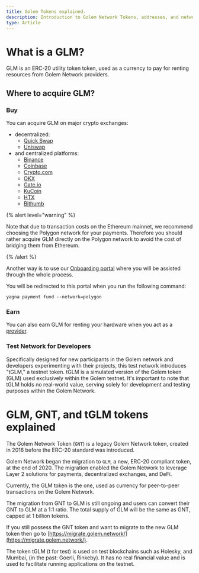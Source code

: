 ```yaml
---
title: Golem Tokens explained.
description: Introduction to Golem Network Tokens, addresses, and networks
type: Article
---
```


# What is a GLM?

GLM is an ERC-20 utility token token, used as a currency to pay for renting resources from Golem Network providers.

## Where to acquire GLM?

### Buy

You can acquire GLM on major crypto exchanges:

- decentralized:
  - [Quick Swap](https://quickswap.exchange/)
  - [Uniswap](https://uniswap.org/)
- and centralized platforms:
  - [Binance](https://www.binance.com/)
  - [Coinbase](https://www.coinbase.com/)
  - [Crypto.com](https://crypto.com/)
  - [OKX](https://www.okx.com/)
  - [Gate.io](https://www.gate.io/)
  - [KuCoin](https://www.kucoin.com/)
  - [HTX](https://www.htx.com/)
  - [Bithumb](https://www.bithumb.com/)

{% alert level="warning" %}

Note that due to transaction costs on the Ethereum mainnet, we recommend choosing the Polygon network for your payments. Therefore you should rather acquire GLM directly on the Polygon network to avoid the cost of bridging them from Ethereum.

{% /alert %}

Another way is to use our [Onboarding portal](https://glm.golem.network) where you will be assisted through the whole process.

You will be redirected to this portal when you run the following command:

```
yagna payment fund --network=polygon
```

### Earn

You can also earn GLM for renting your hardware when you act as a [provider](/docs/providers).

### Test Network for Developers

Specifically designed for new participants in the Golem network and developers experimenting with their projects, this test network introduces "tGLM," a testnet token. tGLM is a simulated version of the Golem token (GLM) used exclusively within the Golem testnet. It's important to note that tGLM holds no real-world value, serving solely for development and testing purposes within the Golem Network.

# GLM, GNT, and tGLM tokens explained

The Golem Network Token (`GNT`) is a legacy Golem Network token, created in 2016 before the ERC-20 standard was introduced.

Golem Network began the migration to `GLM`, a new, ERC-20 compliant token, at the end of 2020. The migration enabled the Golem Network to leverage Layer 2 solutions for payments, decentralized exchanges, and DeFi.

Currently, the GLM token is the one, used as currency for peer-to-peer transactions on the Golem Network.

The migration from GNT to GLM is still ongoing and users can convert their GNT to GLM at a 1:1 ratio. The total supply of GLM will be the same as GNT, capped at 1 billion tokens.

If you still possess the GNT token and want to migrate to the new GLM token then go to [https://migrate.golem.network/](https://migrate.golem.network/).

The token tGLM (t for test) is used on test blockchains such as Holesky, and Mumbai, (in the past: Goerli, Rinkeby). It has no real financial value and is used to facilitate running applications on the testnet.

